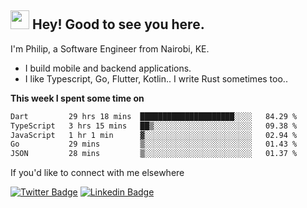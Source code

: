 <h2><img src="https://slackmojis.com/emojis/3643-cool-doge/download" width="30"/> Hey! Good to see you here.</h2>

<p>I'm Philip, a Software Engineer from Nairobi, KE. 

- I build mobile and backend applications.
- I like Typescript, Go, Flutter, Kotlin.. I write Rust sometimes too..</p>

**This week I spent some time on**
<!--START_SECTION:waka-->

```txt
Dart         29 hrs 18 mins  █████████████████████░░░░   84.29 %
TypeScript   3 hrs 15 mins   ██▒░░░░░░░░░░░░░░░░░░░░░░   09.38 %
JavaScript   1 hr 1 min      ▓░░░░░░░░░░░░░░░░░░░░░░░░   02.94 %
Go           29 mins         ▒░░░░░░░░░░░░░░░░░░░░░░░░   01.43 %
JSON         28 mins         ▒░░░░░░░░░░░░░░░░░░░░░░░░   01.37 %
```

<!--END_SECTION:waka-->

If you'd like to connect with me elsewhere

[![Twitter Badge](https://img.shields.io/badge/-Twitter-1ca0f1?style=flat-square&labelColor=1ca0f1&logo=twitter&logoColor=white&link=https://twitter.com/_diogorodrigues)](https://twitter.com/kimathiphil)  [![Linkedin Badge](https://img.shields.io/badge/-LinkedIn-blue?style=flat-square&logo=Linkedin&logoColor=white&link=https://www.linkedin.com/in/philip-kimathi-2604a9114/)](https://www.linkedin.com/in/philip-kimathi-2604a9114/)
